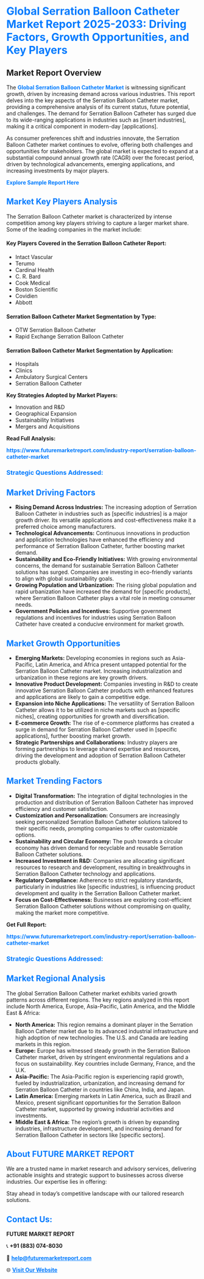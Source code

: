 <h1 style="color: #007BFF;">Global Serration Balloon Catheter Market Report 2025-2033: Driving Factors, Growth Opportunities, and Key Players</h1>

<section id="overview">
<h2>Market Report Overview</h2>
<p>The <a href="https://www.futuremarketreport.com/industry-report/serration-balloon-catheter-market" style="color: #007BFF; text-decoration: none;"><strong>Global Serration Balloon Catheter Market</strong></a> is witnessing significant growth, driven by increasing demand across various industries. This report delves into the key aspects of the Serration Balloon Catheter market, providing a comprehensive analysis of its current status, future potential, and challenges. The demand for Serration Balloon Catheter has surged due to its wide-ranging applications in industries such as [insert industries], making it a critical component in modern-day [applications].</p>
<p>As consumer preferences shift and industries innovate, the Serration Balloon Catheter market continues to evolve, offering both challenges and opportunities for stakeholders. The global market is expected to expand at a substantial compound annual growth rate (CAGR) over the forecast period, driven by technological advancements, emerging applications, and increasing investments by major players.</p>
</section>

<section id="overview">
<p><a href="https://www.futuremarketreport.com/request-sample/reportId=127348" style="color: #007BFF; text-decoration: none;"><strong>Explore Sample Report Here</strong></a></p>
</section>

<section id="key-players">
<h2 style="color: #007BFF;">Market Key Players Analysis</h2>
<p>The Serration Balloon Catheter market is characterized by intense competition among key players striving to capture a larger market share. Some of the leading companies in the market include:</p>
<h4>Key Players Covered in the Serration Balloon Catheter Report:</h4>
<ul><li>Intact Vascular</li><li>Terumo</li><li>Cardinal Health</li><li>C. R. Bard</li><li>Cook Medical</li><li>Boston Scientific</li><li>Covidien</li><li>Abbott</li></ul>
<h4>Serration Balloon Catheter Market Segmentation by Type:</h4>
<ul><li>OTW Serration Balloon Catheter</li><li>Rapid Exchange Serration Balloon Catheter</li></ul>

<h4>Serration Balloon Catheter Market Segmentation by Application:</h4>
<ul><li>Hospitals</li><li>Clinics</li><li>Ambulatory Surgical Centers</li><li>Serration Balloon Catheter</li></ul>
<p><strong>Key Strategies Adopted by Market Players:</strong></p>
<ul>
<li>Innovation and R&D</li>
<li>Geographical Expansion</li>
<li>Sustainability Initiatives</li>
<li>Mergers and Acquisitions</li>
</ul>
</section>

<section>
<p><strong>Read Full Analysis: </strong></p><a href="https://www.futuremarketreport.com/industry-report/serration-balloon-catheter-market" style="color: #007BFF; text-decoration: none;"><strong>https://www.futuremarketreport.com/industry-report/serration-balloon-catheter-market</strong></a>
<h3 style="color: #007BFF;">Strategic Questions Addressed:</h3>
</section>

<section id="driving-factors">
<h2 style="color: #007BFF;">Market Driving Factors</h2>
<ul>
<li><strong>Rising Demand Across Industries:</strong> The increasing adoption of Serration Balloon Catheter in industries such as [specific industries] is a major growth driver. Its versatile applications and cost-effectiveness make it a preferred choice among manufacturers.</li>
<li><strong>Technological Advancements:</strong> Continuous innovations in production and application technologies have enhanced the efficiency and performance of Serration Balloon Catheter, further boosting market demand.</li>
<li><strong>Sustainability and Eco-Friendly Initiatives:</strong> With growing environmental concerns, the demand for sustainable Serration Balloon Catheter solutions has surged. Companies are investing in eco-friendly variants to align with global sustainability goals.</li>
<li><strong>Growing Population and Urbanization:</strong> The rising global population and rapid urbanization have increased the demand for [specific products], where Serration Balloon Catheter plays a vital role in meeting consumer needs.</li>
<li><strong>Government Policies and Incentives:</strong> Supportive government regulations and incentives for industries using Serration Balloon Catheter have created a conducive environment for market growth.</li>
</ul>
</section>

<section id="growth-opportunities">
<h2 style="color: #007BFF;">Market Growth Opportunities</h2>
<ul>
<li><strong>Emerging Markets:</strong> Developing economies in regions such as Asia-Pacific, Latin America, and Africa present untapped potential for the Serration Balloon Catheter market. Increasing industrialization and urbanization in these regions are key growth drivers.</li>
<li><strong>Innovative Product Development:</strong> Companies investing in R&D to create innovative Serration Balloon Catheter products with enhanced features and applications are likely to gain a competitive edge.</li>
<li><strong>Expansion into Niche Applications:</strong> The versatility of Serration Balloon Catheter allows it to be utilized in niche markets such as [specific niches], creating opportunities for growth and diversification.</li>
<li><strong>E-commerce Growth:</strong> The rise of e-commerce platforms has created a surge in demand for Serration Balloon Catheter used in [specific applications], further boosting market growth.</li>
<li><strong>Strategic Partnerships and Collaborations:</strong> Industry players are forming partnerships to leverage shared expertise and resources, driving the development and adoption of Serration Balloon Catheter products globally.</li>
</ul>
</section>

<section id="trending-factors">
<h2 style="color: #007BFF;">Market Trending Factors</h2>
<ul>
<li><strong>Digital Transformation:</strong> The integration of digital technologies in the production and distribution of Serration Balloon Catheter has improved efficiency and customer satisfaction.</li>
<li><strong>Customization and Personalization:</strong> Consumers are increasingly seeking personalized Serration Balloon Catheter solutions tailored to their specific needs, prompting companies to offer customizable options.</li>
<li><strong>Sustainability and Circular Economy:</strong> The push towards a circular economy has driven demand for recyclable and reusable Serration Balloon Catheter solutions.</li>
<li><strong>Increased Investment in R&D:</strong> Companies are allocating significant resources to research and development, resulting in breakthroughs in Serration Balloon Catheter technology and applications.</li>
<li><strong>Regulatory Compliance:</strong> Adherence to strict regulatory standards, particularly in industries like [specific industries], is influencing product development and quality in the Serration Balloon Catheter market.</li>
<li><strong>Focus on Cost-Effectiveness:</strong> Businesses are exploring cost-efficient Serration Balloon Catheter solutions without compromising on quality, making the market more competitive.</li>
</ul>
</section>

<section>
<p><strong>Get Full Report: </strong></p><a href="https://www.futuremarketreport.com/industry-report/serration-balloon-catheter-market" style="color: #007BFF; text-decoration: none;"><strong>https://www.futuremarketreport.com/industry-report/serration-balloon-catheter-market</strong></a>
<h3 style="color: #007BFF;">Strategic Questions Addressed:</h3>
</section>


<section id="regional-analysis">
<h2 style="color: #007BFF;">Market Regional Analysis</h2>
<p>The global Serration Balloon Catheter market exhibits varied growth patterns across different regions. The key regions analyzed in this report include North America, Europe, Asia-Pacific, Latin America, and the Middle East & Africa:</p>
<ul>
<li><strong>North America:</strong> This region remains a dominant player in the Serration Balloon Catheter market due to its advanced industrial infrastructure and high adoption of new technologies. The U.S. and Canada are leading markets in this region.</li>
<li><strong>Europe:</strong> Europe has witnessed steady growth in the Serration Balloon Catheter market, driven by stringent environmental regulations and a focus on sustainability. Key countries include Germany, France, and the U.K.</li>
<li><strong>Asia-Pacific:</strong> The Asia-Pacific region is experiencing rapid growth, fueled by industrialization, urbanization, and increasing demand for Serration Balloon Catheter in countries like China, India, and Japan.</li>
<li><strong>Latin America:</strong> Emerging markets in Latin America, such as Brazil and Mexico, present significant opportunities for the Serration Balloon Catheter market, supported by growing industrial activities and investments.</li>
<li><strong>Middle East & Africa:</strong> The region’s growth is driven by expanding industries, infrastructure development, and increasing demand for Serration Balloon Catheter in sectors like [specific sectors].</li>
</ul>
</section>

<footer>
<h2 style="color: #007BFF;">About FUTURE MARKET REPORT</h2>
<p>We are a trusted name in market research and advisory services, delivering actionable insights and strategic support to businesses across diverse industries. Our expertise lies in offering:</p>

<p>Stay ahead in today’s competitive landscape with our tailored research solutions.</p>

<h2 style="color: #007BFF;">Contact Us:</h2>
<p><strong>FUTURE MARKET REPORT</strong></p>
<p>📞 <strong>+91 (883) 074-8030</strong></p>
<p>📧 <strong><a href="mailto:help@futuremarketreport.com" style="color: #007BFF;">help@futuremarketreport.com</a></strong></p>
<p>🌐 <strong><a href="https://www.futuremarketreport.com/" style="color: #007BFF;">Visit Our Website</a></strong></p>
</footer>